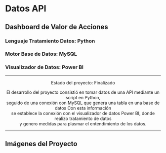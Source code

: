 # Datos API 

## Dashboard de Valor de Acciones

### Lenguaje Tratamiento Datos: Python
### Motor Base de Datos: MySQL
### Visualizador de Datos: Power BI

---

<p align="center">
Estado del proyecto: Finalizado
</p>

<p align="center">
El desarrollo del proyecto consistió en tomar datos de una API mediante un script en Python,<br>
seguido de una conexión con MySQL que genera una tabla en una base de datos Con esta información<br>
se establece la conexión con el visualizador de datos Power BI, donde realizo tratamiento de datos<br>
y genero medidas para plasmar el entendimiento de los datos.
</p>

---

## Imágenes del Proyecto

